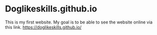 # Doglikeskills.github.io
This is my first website. My goal is to be able to see the website online via this link. https://doglikeskills.github.io/

